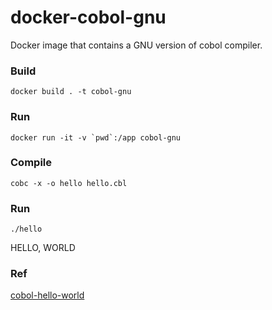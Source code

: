 # docker-cobol-gnu

Docker image that contains a GNU version of cobol compiler.

### Build

```
docker build . -t cobol-gnu
```

### Run 

```
docker run -it -v `pwd`:/app cobol-gnu
```

### Compile

```
cobc -x -o hello hello.cbl
```

### Run

```
./hello
```

HELLO, WORLD


### Ref

[cobol-hello-world](https://www.ibmmainframer.com/cobol-tutorial/cobol-hello-world/)
